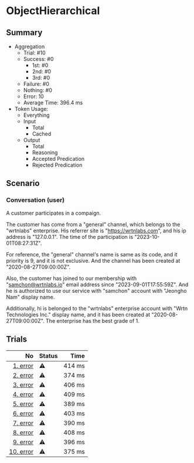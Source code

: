 # ObjectHierarchical
## Summary
  - Aggregation
    - Trial: #10
    - Success: #0
      - 1st: #0
      - 2nd: #0
      - 3rd: #0
    - Failure: #0
    - Nothing: #0
    - Error: 10
    - Average Time: 396.4 ms
  - Token Usage:
    - Everything
    - Input
      - Total
      - Cached
    - Output
      - Total
      - Reasoning
      - Accepted Predication
      - Rejected Predication

## Scenario
### Conversation (user)
A customer participates in a compaign.

The customer has come from a "general" channel,
which belongs to the "wrtnlabs" enterprise.
His referrer site is "https://wrtnlabs.com",
and his ip address is "127.0.0.1".
The time of the participation is "2023-10-01T08:27:31Z".

For reference, the "general" channel's name is same as its code,
and it priority is 9, and it is not exclusive. And the channel
has been created at "2020-08-27T09:00:00Z".

Also, the customer has joined to our membership with
"samchon@wrtnlabs.io" email address since "2023-09-01T17:55:59Z".
And he is authorized to use our service with "samchon" account
with "Jeongho Nam" display name.

Additionally, hi is belonged to the "wrtnlabs" enterprise account
with "Wrtn Technologies Inc." display name, and it has been created at
"2020-08-27T09:00:00Z". The enterprise has the best grade of 1.

## Trials
No | Status | Time
---:|:-------|------:
[1. error](./trials/1.error.json) | ⚠️ | 414 ms
[2. error](./trials/2.error.json) | ⚠️ | 374 ms
[3. error](./trials/3.error.json) | ⚠️ | 406 ms
[4. error](./trials/4.error.json) | ⚠️ | 409 ms
[5. error](./trials/5.error.json) | ⚠️ | 389 ms
[6. error](./trials/6.error.json) | ⚠️ | 403 ms
[7. error](./trials/7.error.json) | ⚠️ | 390 ms
[8. error](./trials/8.error.json) | ⚠️ | 408 ms
[9. error](./trials/9.error.json) | ⚠️ | 396 ms
[10. error](./trials/10.error.json) | ⚠️ | 375 ms
